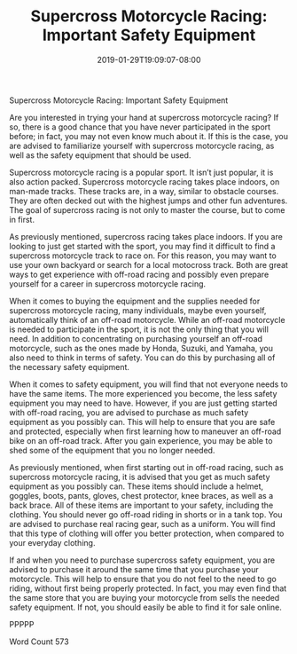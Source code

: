 ﻿---
title: "Supercross Motorcycle Racing:  Important Safety Equipment"
date: 2019-01-29T19:09:07-08:00
description: "Supercross Racing Tips for Web Success"
featured_image: "/images/Supercross Racing.jpg"
tags: ["Supercross Racing"]
---

Supercross Motorcycle Racing:  Important Safety Equipment

Are you interested in trying your hand at supercross motorcycle racing?  If so, there is a good chance that you have never participated in the sport before; in fact, you may not even know much about it.  If this is the case, you are advised to familiarize yourself with supercross motorcycle racing, as well as the safety equipment that should be used.

Supercross motorcycle racing is a popular sport.  It isn’t just popular, it is also action packed. Supercross motorcycle racing takes place indoors, on man-made tracks.  These tracks are, in a way, similar to obstacle courses.  They are often decked out with the highest jumps and other fun adventures.  The goal of supercross racing is not only to master the course, but to come in first.  

As previously mentioned, supercross racing takes place indoors.  If you are looking to just get started with the sport, you may find it difficult to find a supercross motorcycle track to race on.  For this reason, you may want to use your own backyard or search for a local motocross track.  Both are great ways to get experience with off-road racing and possibly even prepare yourself for a career in supercross motorcycle racing.  

When it comes to buying the equipment and the supplies needed for supercross motorcycle racing, many individuals, maybe even yourself, automatically think of an off-road motorcycle. While an off-road motorcycle is needed to participate in the sport, it is not the only thing that you will need. In addition to concentrating on purchasing yourself an off-road motorcycle, such as the ones made by Honda, Suzuki, and Yamaha, you also need to think in terms of safety. You can do this by purchasing all of the necessary safety equipment.

When it comes to safety equipment, you will find that not everyone needs to have the same items. The more experienced you become, the less safety equipment you may need to have.  However, if you are just getting started with off-road racing, you are advised to purchase as much safety equipment as you possibly can. This will help to ensure that you are safe and protected, especially when first learning how to maneuver an off-road bike on an off-road track.  After you gain experience, you may be able to shed some of the equipment that you no longer needed.

As previously mentioned, when first starting out in off-road racing, such as supercross motorcycle racing, it is advised that you get as much safety equipment as you possibly can. These items should include a helmet, goggles, boots, pants, gloves, chest protector, knee braces, as well as a back brace. All of these items are important to your safety, including the clothing.  You should never go off-road riding in shorts or in a tank top. You are advised to purchase real racing gear, such as a uniform. You will find that this type of clothing will offer you better protection, when compared to your everyday clothing. 
 
If and when you need to purchase supercross safety equipment, you are advised to purchase it around the same time that you purchase your motorcycle. This will help to ensure that you do not feel to the need to go riding, without first being properly protected.  In fact, you may even find that the same store that you are buying your motorcycle from sells the needed safety equipment.  If not, you should easily be able to find it for sale online.

PPPPP

Word Count 573

